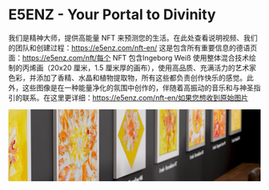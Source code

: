 # E5ENZ - Your Portal to Divinity

我们是精神大师，提供高能量 NFT 来预测您的生活。在此处查看说明视频、我们的团队和创建过程：https://e5enz.com/nft-en/ 这是包含所有重要信息的德语页面：https://e5enz.com/nft/每个 NFT 包含Ingeborg Weiß 使用整体混合技术绘制的丙烯画（20x20 厘米，1.5 厘米厚的画布），使用高品质、充满活力的艺术家色彩，并添加了香精、水晶和植物提取物，所有这些都负责创作快乐的感觉。此外，这些图像是在一种能量净化的氛围中创作的，伴随着高振动的音乐和与神圣指引的联系。在这里更详细：https://e5enz.com/nft-en/如果您想收到原始图片

![NFT ](微信截图_20220826202839.png)


